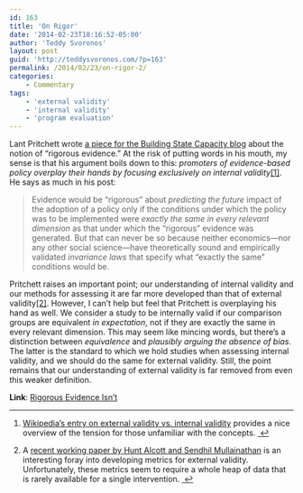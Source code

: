 ```yaml
---
id: 163
title: 'On Rigor'
date: '2014-02-23T18:16:52-05:00'
author: 'Teddy Svoronos'
layout: post
guid: 'http://teddysvoronos.com/?p=163'
permalink: /2014/02/23/on-rigor-2/
categories:
    - Commentary
tags:
    - 'external validity'
    - 'internal validity'
    - 'program evaluation'
---
```


<p>Lant Pritchett wrote <a href="http://buildingstatecapability.com/2014/02/20/rigorous-evidence-isnt/">a piece for the Building State Capacity blog</a> about the notion of &#8220;rigorous evidence.&#8221; At the risk of putting words in his mouth, my sense is that his argument boils down to this: <em>promoters of evidence-based policy overplay their hands by focusing exclusively on internal validity</em><a href="#fn:1" id="fnref:1" title="see footnote" class="footnote">[1]</a>. He says as much in his post:</p>

<blockquote>
<p>Evidence would be &#8220;rigorous&#8221; about <em>predicting the future</em> impact of the adoption of a policy only if the conditions under which the policy was to be implemented were <em>exactly the same in every relevant dimension</em> as that under which the &#8220;rigorous&#8221; evidence was generated. But that can never be so because neither economics—nor any other social science—have theoretically sound and empirically validated <em>invariance laws</em> that specify what &#8220;exactly the same&#8221; conditions would be.</p>
</blockquote>

<p>Pritchett raises an important point; our understanding of internal validity and our methods for assessing it are far more developed than that of external validity<a href="#fn:2" id="fnref:2" title="see footnote" class="footnote">[2]</a>. However, I can’t help but feel that Pritchett is overplaying his hand as well. We consider a study to be internally valid if our comparison groups are equivalent <em>in expectation</em>, not if they are exactly the same in every relevant dimension. This may seem like mincing words, but there’s a distinction between <em>equivalence</em> and <em>plausibly arguing the absence of bias</em>. The latter is the standard to which we hold studies when assessing internal validity, and we should do the same for external validity. Still, the point remains that our understanding of external validity is far removed from even this weaker definition.</p>

<p><strong>Link</strong>: <a href="http://buildingstatecapability.com/2014/02/20/rigorous-evidence-isnt/">Rigorous Evidence Isn’t</a></p>

<div class="footnotes">
<hr />
<ol>

<li id="fn:1">
<p><a href="http://en.wikipedia.org/wiki/External_validity#External.2C_internal.2C_and_ecological_validity">Wikipedia’s entry on external validity vs. internal validity</a> provides a nice overview of the tension for those unfamiliar with the concepts. <a href="#fnref:1" title="return to article" class="reversefootnote">&#160;&#8617;</a></p>
</li>

<li id="fn:2">
<p>A <a href="http://www.nber.org/papers/w18373">recent working paper by Hunt Alcott and Sendhil Mullainathan</a> is an interesting foray into developing metrics for external validity. Unfortunately, these metrics seem to require a whole heap of data that is rarely available for a single intervention. <a href="#fnref:2" title="return to article" class="reversefootnote">&#160;&#8617;</a></p>
</li>

</ol>
</div>